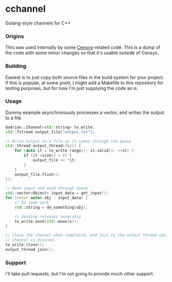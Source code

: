 # cchannel
Golang-style channels for C++

### Origins

This was used internally by some [Censys](https://censys.io)-related code. This
is a dump of the code with some minor changes so that it's usable outside of
Censys.

### Building

Easiest is to just copy both source files in the build system for your project.
If this is popular, at some point, I might add a Makefile to this repository
for testing purposes, but for now I'm just supplying the code as is.

### Usage

Dummy example asynchronously processes a vector, and writes the output to a
file.

```cpp
dadrian::Channel<std::string> to_write;
std::fstream output_file("output.txt");

// Write output to a file as it comes through the queue
std::thread output_thread([&]() {
    for (auto it = to_write.range(); it.valid(); ++it) {
        if (it->size() > 0) {
            output_file << *it;
        }
    }
    output_file.flush();
});

// Read input and send through queue
std::vector<Object> input_data = get_input();
for (const auto& obj : input_data) {
    // Do some work
    std::string = do_something(obj);

    // Sending releases ownership
    to_write.send(std::move(s));
}

// Close the channel when completed, and join to the output thread until the
// channel is drained.
to_write.close();
output_thread.join();
```

### Support

I'll take pull requests, but I'm not going to provide much other support.

